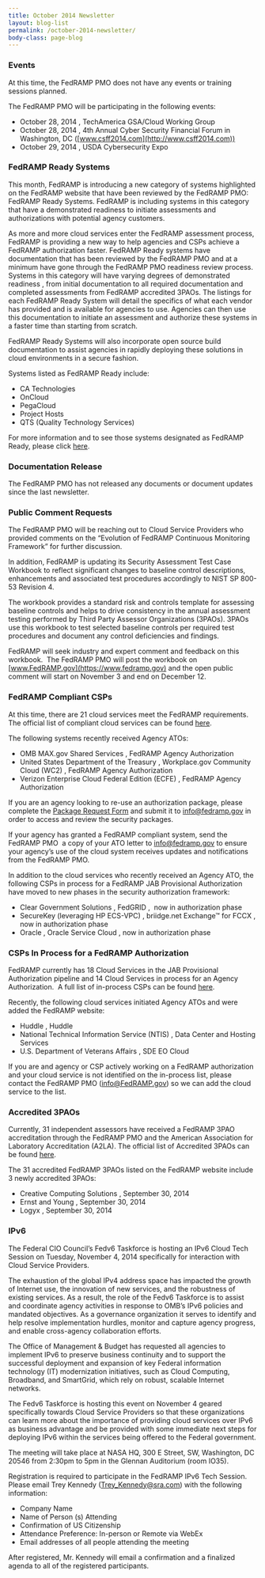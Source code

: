 ```yaml
---
title: October 2014 Newsletter
layout: blog-list
permalink: /october-2014-newsletter/
body-class: page-blog
---
```


### Events

At this time, the FedRAMP PMO does not have any events or training sessions planned.

The FedRAMP PMO will be participating in the following events:

  * October 28, 2014 , TechAmerica GSA/Cloud Working Group
  * October 28, 2014 , 4th Annual Cyber Security Financial Forum in Washington, DC ([www.csff2014.com](http://www.csff2014.com))
  * October 29, 2014 , USDA Cybersecurity Expo

### FedRAMP Ready Systems

This month, FedRAMP is introducing a new category of systems highlighted on the FedRAMP website that have been reviewed by the FedRAMP PMO: FedRAMP Ready Systems. FedRAMP is including systems in this category that have a demonstrated readiness to initiate assessments and authorizations with potential agency customers.

As more and more cloud services enter the FedRAMP assessment process, FedRAMP is providing a new way to help agencies and CSPs achieve a FedRAMP authorization faster. FedRAMP Ready systems have documentation that has been reviewed by the FedRAMP PMO and at a minimum have gone through the FedRAMP PMO readiness review process. Systems in this category will have varying degrees of demonstrated readiness , from initial documentation to all required documentation and completed assessments from FedRAMP accredited 3PAOs. The listings for each FedRAMP Ready System will detail the specifics of what each vendor has provided and is available for agencies to use. Agencies can then use this documentation to initiate an assessment and authorize these systems in a faster time than starting from scratch.

FedRAMP Ready Systems will also incorporate open source build documentation to assist agencies in rapidly deploying these solutions in cloud environments in a secure fashion.

Systems listed as FedRAMP Ready include:

  * CA Technologies
  * OnCloud
  * PegaCloud
  * Project Hosts
  * QTS (Quality Technology Services)

For more information and to see those systems designated as FedRAMP Ready, please click [here](https://www.fedramp.gov/marketplace/fedramp-ready-systems/).

### Documentation Release

The FedRAMP PMO has not released any documents or document updates since the last newsletter.

### Public Comment Requests

The FedRAMP PMO will be reaching out to Cloud Service Providers who provided comments on the “Evolution of FedRAMP Continuous Monitoring Framework” for further discussion.

In addition, FedRAMP is updating its Security Assessment Test Case Workbook to reflect significant changes to baseline control descriptions, enhancements and associated test procedures accordingly to NIST SP 800-53 Revision 4.

The workbook provides a standard risk and controls template for assessing baseline controls and helps to drive consistency in the annual assessment testing performed by Third Party Assessor Organizations (3PAOs). 3PAOs use this workbook to test selected baseline controls per required test procedures and document any control deficiencies and findings.

FedRAMP will seek industry and expert comment and feedback on this workbook.  The FedRAMP PMO will post the workbook on [www.FedRAMP.gov](https://www.fedramp.gov) and the open public comment will start on November 3 and end on December 12.

### FedRAMP Compliant CSPs

At this time, there are 21 cloud services meet the FedRAMP requirements. The official list of compliant cloud services can be found [here](https://www.fedramp.gov/marketplace/compliant-systems/).

The following systems recently received Agency ATOs:

  * OMB MAX.gov Shared Services , FedRAMP Agency Authorization
  * United States Department of the Treasury , Workplace.gov Community Cloud (WC2) , FedRAMP Agency Authorization
  * Verizon Enterprise Cloud Federal Edition (ECFE) , FedRAMP Agency Authorization

If you are an agency looking to re-use an authorization package, please complete the [Package Request Form](https://s3.amazonaws.com/sitesusa/wp-content/uploads/sites/482/2015/03/FedRAMP-Package-Request-Form_V4_06192014.pdf) and submit it to <info@fedramp.gov> in order to access and review the security packages.

If your agency has granted a FedRAMP compliant system, send the FedRAMP PMO  a copy of your ATO letter to <info@fedramp.gov> to ensure your agency’s use of the cloud system receives updates and notifications from the FedRAMP PMO.

In addition to the cloud services who recently received an Agency ATO, the following CSPs in process for a FedRAMP JAB Provisional Authorization have moved to new phases in the security authorization framework:

  * Clear Government Solutions , FedGRID ,  now in authorization phase
  * SecureKey (leveraging HP ECS-VPC) , briidge.net Exchange™ for FCCX , now in authorization phase
  * Oracle , Oracle Service Cloud , now in authorization phase

### CSPs In Process for a FedRAMP Authorization

FedRAMP currently has 18 Cloud Services in the JAB Provisional Authorization pipeline and 14 Cloud Services in process for an Agency Authorization.  A full list of in-process CSPs can be found [here](https://www.fedramp.gov/marketplace/in-process-systems/).

Recently, the following cloud services initiated Agency ATOs and were added the FedRAMP website:

  * Huddle , Huddle
  * National Technical Information Service (NTIS) , Data Center and Hosting Services
  * U.S. Department of Veterans Affairs , SDE EO Cloud

If you are and agency or CSP actively working on a FedRAMP authorization and your cloud service is not identified on the in-process list, please contact the FedRAMP PMO (<info@FedRAMP.gov>) so we can add the cloud service to the list.

### Accredited 3PAOs

Currently, 31 independent assessors have received a FedRAMP 3PAO accreditation through the FedRAMP PMO and the American Association for Laboratory Accreditation (A2LA). The official list of Accredited 3PAOs can be found [here](https://www.fedramp.gov/marketplace/accredited-3paos/).

The 31 accredited FedRAMP 3PAOs listed on the FedRAMP website include 3 newly accredited 3PAOs:

  * Creative Computing Solutions , September 30, 2014
  * Ernst and Young , September 30, 2014
  * Logyx , September 30, 2014

### IPv6

The Federal CIO Council’s Fedv6 Taskforce is hosting an IPv6 Cloud Tech Session on Tuesday, November 4, 2014 specifically for interaction with Cloud Service Providers.

The exhaustion of the global IPv4 address space has impacted the growth of Internet use, the innovation of new services, and the robustness of existing services. As a result, the role of the Fedv6 Taskforce is to assist and coordinate agency activities in response to OMB’s IPv6 policies and mandated objectives. As a governance organization it serves to identify and help resolve implementation hurdles, monitor and capture agency progress, and enable cross-agency collaboration efforts.

The Office of Management & Budget has requested all agencies to implement IPv6 to preserve business continuity and to support the successful deployment and expansion of key Federal information technology (IT) modernization initiatives, such as Cloud Computing, Broadband, and SmartGrid, which rely on robust, scalable Internet networks.

The Fedv6 Taskforce is hosting this event on November 4 geared specifically towards Cloud Service Providers so that these organizations can learn more about the importance of providing cloud services over IPv6 as business advantage and be provided with some immediate next steps for deploying IPv6 within the services being offered to the Federal government.

The meeting will take place at NASA HQ, 300 E Street, SW, Washington, DC 20546 from 2:30pm to 5pm in the Glennan Auditorium (room IO35).

Registration is required to participate in the FedRAMP IPv6 Tech Session. Please email Trey Kennedy (<Trey_Kennedy@sra.com>) with the following information:

  * Company Name
  * Name of Person (s) Attending
  * Confirmation of US Citizenship
  * Attendance Preference: In-person or Remote via WebEx
  * Email addresses of all people attending the meeting

After registered, Mr. Kennedy will email a confirmation and a finalized agenda to all of the registered participants.
